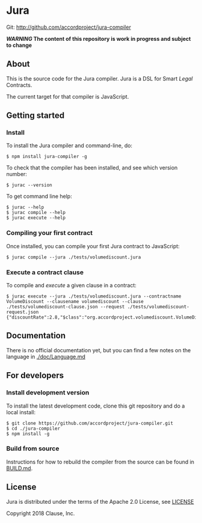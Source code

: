 # Jura

Git: http://github.com/accordproject/jura-compiler

**_WARNING_ The content of this repository is work in progress and subject to change**

## About

This is the source code for the Jura compiler. Jura is a DSL for Smart *Legal* Contracts.

The current target for that compiler is JavaScript.

## Getting started

### Install

To install the Jura compiler and command-line, do:
```
$ npm install jura-compiler -g
```

To check that the compiler has been installed, and see which version number:
```
$ jurac --version
```

To get command line help:
```
$ jurac --help
$ jurac compile --help
$ jurac execute --help
```

### Compiling your first contract

Once installed, you can compile your first Jura contract to JavaScript:
```
$ jurac compile --jura ./tests/volumediscount.jura
```

### Execute a contract clause

To compile and _execute_ a given clause in a contract:

```
$ jurac execute --jura ./tests/volumediscount.jura --contractname VolumeDiscount --clausename volumediscount --clause ./tests/volumediscount-clause.json --request ./tests/volumediscount-request.json 
{"discountRate":2.8,"$class":"org.accordproject.volumediscount.VolumeDiscountResponse"}
```

## Documentation

There is no official documentation yet, but you can find a few notes on the language in [./doc/Language.md](./doc/Language.md)

## For developers

### Install development version

To install the latest development code, clone this git repository and do a local install:
```
$ git clone https://github.com/accordproject/jura-compiler.git
$ cd ./jura-compiler
$ npm install -g
```

### Build from source

Instructions for how to rebuild the compiler from the source can be found in [BUILD.md](BUILD.md).

## License

Jura is distributed under the terms of the Apache 2.0 License, see
[LICENSE](LICENSE)

Copyright 2018 Clause, Inc.

